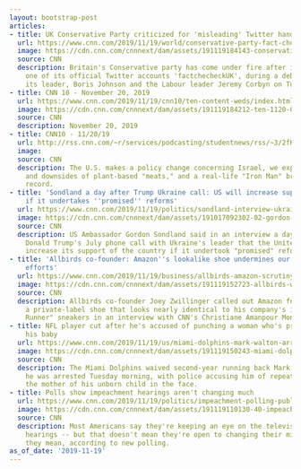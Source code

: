 ```yaml
---
layout: bootstrap-post
articles:
- title: UK Conservative Party criticized for 'misleading' Twitter handle
  url: https://www.cnn.com/2019/11/19/world/conservative-party-fact-check-twitter-intl/index.html
  image: https://cdn.cnn.com/cnnnext/dam/assets/191119184143-conservative-party-fact-check-twitter-intl-super-tease.jpg
  source: CNN
  description: Britain's Conservative party has come under fire after it rebranded
    one of its official Twitter accounts 'factchecheckUK', during a debate between
    its leader, Boris Johnson and the Labour leader Jeremy Corbyn on Tuesday.
- title: CNN 10 - November 20, 2019
  url: https://www.cnn.com/2019/11/19/cnn10/ten-content-weds/index.html
  image: https://cdn.cnn.com/cnnnext/dam/assets/191119184212-ten-1120-00013225-super-tease.jpg
  source: CNN
  description: November 20, 2019
- title: CNN10 - 11/20/19
  url: http://rss.cnn.com/~r/services/podcasting/studentnews/rss/~3/2fKK_9ln8tg/ten-1120.cnn_2897171_ios_1240.mp4
  image: 
  source: CNN
  description: The U.S. makes a policy change concerning Israel, we explore the upsides
    and downsides of plant-based "meats," and a real-life "Iron Man" breaks his own
    record.
- title: 'Sondland a day after Trump Ukraine call: US will increase support of Ukraine
    if it undertakes ''promised'' reforms'
  url: https://www.cnn.com/2019/11/19/politics/sondland-interview-ukraine-kfile/index.html
  image: https://cdn.cnn.com/cnnnext/dam/assets/191017092302-02-gordon-sondland-arrival-1017-super-tease.jpg
  source: CNN
  description: US Ambassador Gordon Sondland said in an interview a day after President
    Donald Trump's July phone call with Ukraine's leader that the United States would
    increase its support of the country if it undertook "promised" reforms.
- title: 'Allbirds co-founder: Amazon''s lookalike shoe undermines our sustainability
    efforts'
  url: https://www.cnn.com/2019/11/19/business/allbirds-amazon-scrutiny/index.html
  image: https://cdn.cnn.com/cnnnext/dam/assets/191119152723-allbirds-wool-sneakers-super-tease.jpg
  source: CNN
  description: Allbirds co-founder Joey Zwillinger called out Amazon for releasing
    a private-label shoe that looks nearly identical to his company's iconic "Wool
    Runner" sneakers in an interview with CNN's Christiane Amanpour Monday.
- title: NFL player cut after he's accused of punching a woman who's pregnant with
    his baby
  url: https://www.cnn.com/2019/11/19/us/miami-dolphins-mark-walton-arrest/index.html
  image: https://cdn.cnn.com/cnnnext/dam/assets/191119150243-miami-dolphins-mark-walton-arrested-restricted-super-tease.jpg
  source: CNN
  description: The Miami Dolphins waived second-year running back Mark Walton after
    he was arrested Tuesday morning, with police accusing him of repeatedly punching
    the mother of his unborn child in the face.
- title: Polls show impeachment hearings aren't changing much
  url: https://www.cnn.com/2019/11/19/politics/impeachment-polling-public-support/index.html
  image: https://cdn.cnn.com/cnnnext/dam/assets/191119110130-40-impeachment-1119-schiff-nunes-super-tease.jpg
  source: CNN
  description: Most Americans say they're keeping an eye on the televised impeachment
    hearings -- but that doesn't mean they're open to changing their minds about what
    they mean, according to new polling.
as_of_date: '2019-11-19'
---
```


